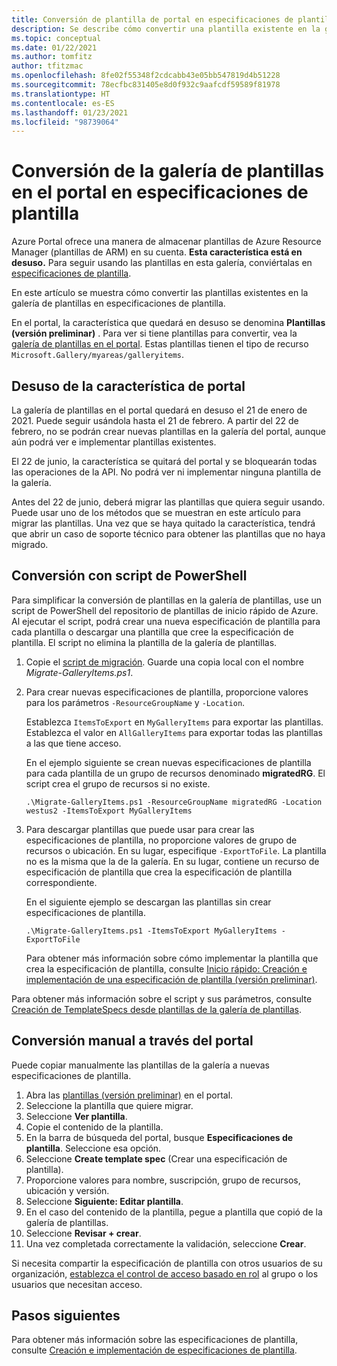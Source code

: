 ```yaml
---
title: Conversión de plantilla de portal en especificaciones de plantilla
description: Se describe cómo convertir una plantilla existente en la galería de Azure Portal en especificaciones de plantilla.
ms.topic: conceptual
ms.date: 01/22/2021
ms.author: tomfitz
author: tfitzmac
ms.openlocfilehash: 8fe02f55348f2cdcabb43e05bb547819d4b51228
ms.sourcegitcommit: 78ecfbc831405e8d0f932c9aafcdf59589f81978
ms.translationtype: HT
ms.contentlocale: es-ES
ms.lasthandoff: 01/23/2021
ms.locfileid: "98739064"
---
```

# <a name="convert-template-gallery-in-portal-to-template-specs"></a>Conversión de la galería de plantillas en el portal en especificaciones de plantilla

Azure Portal ofrece una manera de almacenar plantillas de Azure Resource Manager (plantillas de ARM) en su cuenta. **Esta característica está en desuso.** Para seguir usando las plantillas en esta galería, conviértalas en [especificaciones de plantilla](template-specs.md).

En este artículo se muestra cómo convertir las plantillas existentes en la galería de plantillas en especificaciones de plantilla.

En el portal, la característica que quedará en desuso se denomina **Plantillas (versión preliminar)** . Para ver si tiene plantillas para convertir, vea la [galería de plantillas en el portal](https://portal.azure.com/#blade/HubsExtension/BrowseResourceBlade/resourceType/Microsoft.Gallery%2Fmyareas%2Fgalleryitems). Estas plantillas tienen el tipo de recurso `Microsoft.Gallery/myareas/galleryitems`.

## <a name="deprecation-of-portal-feature"></a>Desuso de la característica de portal

La galería de plantillas en el portal quedará en desuso el 21 de enero de 2021. Puede seguir usándola hasta el 21 de febrero. A partir del 22 de febrero, no se podrán crear nuevas plantillas en la galería del portal, aunque aún podrá ver e implementar plantillas existentes.

El 22 de junio, la característica se quitará del portal y se bloquearán todas las operaciones de la API. No podrá ver ni implementar ninguna plantilla de la galería.

Antes del 22 de junio, deberá migrar las plantillas que quiera seguir usando. Puede usar uno de los métodos que se muestran en este artículo para migrar las plantillas. Una vez que se haya quitado la característica, tendrá que abrir un caso de soporte técnico para obtener las plantillas que no haya migrado.

## <a name="convert-with-powershell-script"></a>Conversión con script de PowerShell

Para simplificar la conversión de plantillas en la galería de plantillas, use un script de PowerShell del repositorio de plantillas de inicio rápido de Azure. Al ejecutar el script, podrá crear una nueva especificación de plantilla para cada plantilla o descargar una plantilla que cree la especificación de plantilla. El script no elimina la plantilla de la galería de plantillas.

1. Copie el [script de migración](https://github.com/Azure/azure-quickstart-templates/blob/master/201-templatespec-migrate-create/Migrate-GalleryItems.ps1). Guarde una copia local con el nombre *Migrate-GalleryItems.ps1*.
1. Para crear nuevas especificaciones de plantilla, proporcione valores para los parámetros `-ResourceGroupName` y `-Location`. 

   Establezca `ItemsToExport` en `MyGalleryItems` para exportar las plantillas. Establezca el valor en `AllGalleryItems` para exportar todas las plantillas a las que tiene acceso.

   En el ejemplo siguiente se crean nuevas especificaciones de plantilla para cada plantilla de un grupo de recursos denominado **migratedRG**. El script crea el grupo de recursos si no existe.

   ```azurepowershell
   .\Migrate-GalleryItems.ps1 -ResourceGroupName migratedRG -Location westus2 -ItemsToExport MyGalleryItems
   ```

1. Para descargar plantillas que puede usar para crear las especificaciones de plantilla, no proporcione valores de grupo de recursos o ubicación. En su lugar, especifique `-ExportToFile`. La plantilla no es la misma que la de la galería. En su lugar, contiene un recurso de especificación de plantilla que crea la especificación de plantilla correspondiente.

   En el siguiente ejemplo se descargan las plantillas sin crear especificaciones de plantilla.

   ```azurepowershell
   .\Migrate-GalleryItems.ps1 -ItemsToExport MyGalleryItems -ExportToFile
   ```

   Para obtener más información sobre cómo implementar la plantilla que crea la especificación de plantilla, consulte [Inicio rápido: Creación e implementación de una especificación de plantilla (versión preliminar)](quickstart-create-template-specs.md).

Para obtener más información sobre el script y sus parámetros, consulte [Creación de TemplateSpecs desde plantillas de la galería de plantillas](https://github.com/Azure/azure-quickstart-templates/tree/master/201-templatespec-migrate-create).

## <a name="manually-convert-through-portal"></a>Conversión manual a través del portal

Puede copiar manualmente las plantillas de la galería a nuevas especificaciones de plantilla.

1. Abra las [plantillas (versión preliminar)](https://portal.azure.com/#blade/HubsExtension/BrowseResourceBlade/resourceType/Microsoft.Gallery%2Fmyareas%2Fgalleryitems) en el portal.
1. Seleccione la plantilla que quiere migrar.
1. Seleccione **Ver plantilla**.
1. Copie el contenido de la plantilla.
1. En la barra de búsqueda del portal, busque **Especificaciones de plantilla**. Seleccione esa opción.
1. Seleccione **Create template spec** (Crear una especificación de plantilla).
1. Proporcione valores para nombre, suscripción, grupo de recursos, ubicación y versión.
1. Seleccione **Siguiente: Editar plantilla**.
1. En el caso del contenido de la plantilla, pegue a plantilla que copió de la galería de plantillas.
1. Seleccione **Revisar + crear**.
1. Una vez completada correctamente la validación, seleccione **Crear**.

Si necesita compartir la especificación de plantilla con otros usuarios de su organización, [establezca el control de acceso basado en rol](../../role-based-access-control/tutorial-role-assignments-group-powershell.md) al grupo o los usuarios que necesitan acceso.

## <a name="next-steps"></a>Pasos siguientes

Para obtener más información sobre las especificaciones de plantilla, consulte [Creación e implementación de especificaciones de plantilla](template-specs.md).

